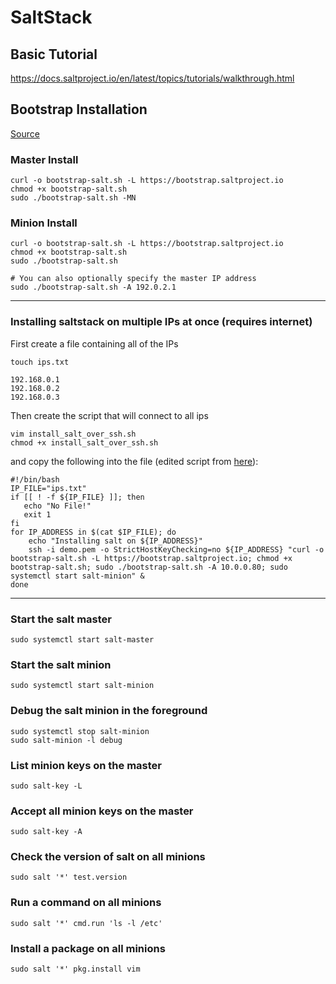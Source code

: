 # SaltStack

## Basic Tutorial
https://docs.saltproject.io/en/latest/topics/tutorials/walkthrough.html

## Bootstrap Installation
[Source](https://docs.saltproject.io/salt/install-guide/en/latest/topics/bootstrap.html#install-bootstrap)

### Master Install
```
curl -o bootstrap-salt.sh -L https://bootstrap.saltproject.io
chmod +x bootstrap-salt.sh
sudo ./bootstrap-salt.sh -MN
```

### Minion Install
```
curl -o bootstrap-salt.sh -L https://bootstrap.saltproject.io
chmod +x bootstrap-salt.sh
sudo ./bootstrap-salt.sh

# You can also optionally specify the master IP address
sudo ./bootstrap-salt.sh -A 192.0.2.1
```

---

### Installing saltstack on multiple IPs at once (requires internet)

First create a file containing all of the IPs
```
touch ips.txt

192.168.0.1
192.168.0.2
192.168.0.3
```
Then create the script that will connect to all ips
```
vim install_salt_over_ssh.sh
chmod +x install_salt_over_ssh.sh
```
and copy the following into the file (edited script from [here](https://unix.stackexchange.com/a/78594)):
```
#!/bin/bash
IP_FILE="ips.txt"
if [[ ! -f ${IP_FILE} ]]; then
   echo "No File!"
   exit 1
fi
for IP_ADDRESS in $(cat $IP_FILE); do
    echo "Installing salt on ${IP_ADDRESS}"
    ssh -i demo.pem -o StrictHostKeyChecking=no ${IP_ADDRESS} "curl -o bootstrap-salt.sh -L https://bootstrap.saltproject.io; chmod +x bootstrap-salt.sh; sudo ./bootstrap-salt.sh -A 10.0.0.80; sudo systemctl start salt-minion" &
done
```

---

### Start the salt master
```
sudo systemctl start salt-master
```

### Start the salt minion
```
sudo systemctl start salt-minion
```

### Debug the salt minion in the foreground
```
sudo systemctl stop salt-minion
sudo salt-minion -l debug
```

### List minion keys on the master
```
sudo salt-key -L
```

### Accept all minion keys on the master
```
sudo salt-key -A
```

### Check the version of salt on all minions
```
sudo salt '*' test.version
```

### Run a command on all minions
```
sudo salt '*' cmd.run 'ls -l /etc'
```

### Install a package on all minions
```
sudo salt '*' pkg.install vim
```
